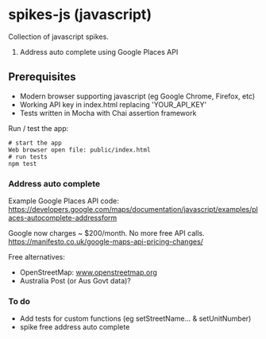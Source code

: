 # spikes-js (javascript)

Collection of javascript spikes.
1. Address auto complete using Google Places API

## Prerequisites
* Modern browser supporting javascript (eg Google Chrome, Firefox, etc)
* Working API key in index.html replacing 'YOUR_API_KEY'
* Tests written in Mocha with Chai assertion framework

Run / test the app:
```
# start the app
Web browser open file: public/index.html
# run tests
npm test
```

### Address auto complete

Example Google Places API code:
https://developers.google.com/maps/documentation/javascript/examples/places-autocomplete-addressform

Google now charges ~ $200/month.  No more free API calls.
https://manifesto.co.uk/google-maps-api-pricing-changes/

Free alternatives:
* OpenStreetMap: www.openstreetmap.org
* Australia Post (or Aus Govt data)?

### To do
* Add tests for custom functions (eg setStreetName... & setUnitNumber)
* spike free address auto complete